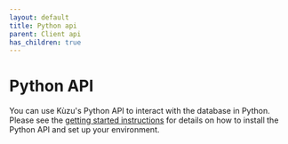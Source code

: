 ```yaml
---
layout: default
title: Python api
parent: Client api
has_children: true
---
```


# Python API
You can use Kùzu's Python API to interact with the database in Python. Please
see the [getting started instructions](../../getting-started.md) for
details on how to install the Python API and set up your environment.